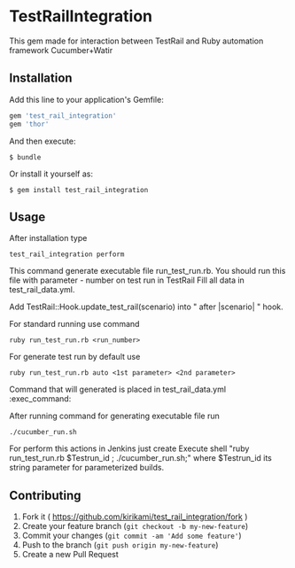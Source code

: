 # TestRailIntegration

This gem made for interaction between TestRail and Ruby automation framework Cucumber+Watir

## Installation

Add this line to your application's Gemfile:

```ruby
gem 'test_rail_integration'
gem 'thor'
```

And then execute:

    $ bundle

Or install it yourself as:

    $ gem install test_rail_integration

## Usage

After installation type

    test_rail_integration perform

This command generate executable file run_test_run.rb. You should run this file with parameter - number on test run in TestRail
Fill all data in test_rail_data.yml.

Add TestRail::Hook.update_test_rail(scenario) into " after |scenario| " hook.

For standard running use command

    ruby run_test_run.rb <run_number>

For generate test run by default use

    ruby run_test_run.rb auto <1st parameter> <2nd parameter>

Command that will generated is placed in test_rail_data.yml :exec_command:

After running command for generating executable file run

    ./cucumber_run.sh

For perform this actions in Jenkins just create Execute shell "ruby run_test_run.rb $Testrun_id ; ./cucumber_run.sh;" where $Testrun_id its string parameter for parameterized builds.
## Contributing

1. Fork it ( https://github.com/kirikami/test_rail_integration/fork )
2. Create your feature branch (`git checkout -b my-new-feature`)
3. Commit your changes (`git commit -am 'Add some feature'`)
4. Push to the branch (`git push origin my-new-feature`)
5. Create a new Pull Request
